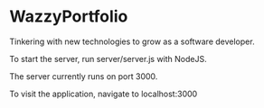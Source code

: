 # WazzyPortfolio
Tinkering with new technologies to grow as a software developer.

To start the server, run server/server.js with NodeJS.

The server currently runs on port 3000.

To visit the application, navigate to localhost:3000
